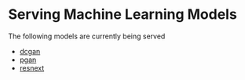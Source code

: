 # Serving Machine Learning Models

The following models are currently being served

* [dcgan](https://pytorch.org/hub/facebookresearch_pytorch-gan-zoo_dcgan/)
* [pgan](https://pytorch.org/hub/facebookresearch_pytorch-gan-zoo_pgan/)
* [resnext](https://pytorch.org/hub/pytorch_vision_resnext/)



